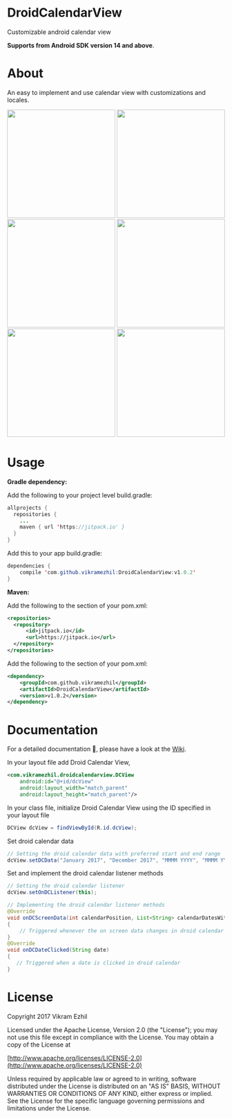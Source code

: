 # DroidCalendarView
Customizable android calendar view

<b>Supports from Android SDK version 14 and above</b>.

<b><h1>About</h1></b>
An easy to implement and use calendar view with customizations and locales.

<p align="center">
  <img src="https://user-images.githubusercontent.com/12429051/31595818-dcb8d372-b25b-11e7-86b9-990073c906dd.png" height="250" width="250"/>
  <img src="https://user-images.githubusercontent.com/12429051/31595820-dd1a4828-b25b-11e7-98c3-4e9f5d8ba5a4.png" height="250" width="250"/>
  <img src="https://user-images.githubusercontent.com/12429051/31595989-0596dd7e-b25d-11e7-9a7e-a9fa90065dd3.png" height="250" width="250"/>
  <img src="https://user-images.githubusercontent.com/12429051/31595821-dd4b8884-b25b-11e7-911b-004cb8b29cce.png" height="250" width="250"/>
  <img src="https://user-images.githubusercontent.com/12429051/31595819-dce9673a-b25b-11e7-95e5-3759184bec82.png" height="250" width="250"/>
  <img src="https://user-images.githubusercontent.com/12429051/31595816-dc6f8280-b25b-11e7-847b-5588b3129ba8.png" height="250" width="250"/>
</p>

<b><h1>Usage</h1></b>
<b>Gradle dependency:</b>

Add the following to your project level build.gradle:

```java
allprojects {
  repositories {
    ...
    maven { url 'https://jitpack.io' }
  }
}
```

Add this to your app build.gradle:

```java
dependencies {
    compile 'com.github.vikramezhil:DroidCalendarView:v1.0.2'
}
```

<b>Maven:</b>

Add the following to the <repositories> section of your pom.xml:

```xml
<repositories>
  <repository>
      <id>jitpack.io</id>
      <url>https://jitpack.io</url>
  </repository>
</repositories>
```

Add the following to the <dependencies> section of your pom.xml:

```xml
<dependency>
    <groupId>com.github.vikramezhil</groupId>
    <artifactId>DroidCalendarView</artifactId>
    <version>v1.0.2</version>
</dependency>
```

<b><h1>Documentation</h1></b>

For a detailed documentation 📔, please have a look at the [Wiki](https://github.com/vikramezhil/DroidCalendarView/wiki).

In your layout file add Droid Calendar View,

```xml
<com.vikramezhil.droidcalendarview.DCView
    android:id="@+id/dcView"
    android:layout_width="match_parent"
    android:layout_height="match_parent"/>
```

In your class file, initialize Droid Calendar View using the ID specified in your layout file

```java
DCView dcView = findViewById(R.id.dcView);
```

Set droid calendar data

```java
// Setting the droid calendar data with preferred start and end range
dcView.setDCData("January 2017", "December 2017", "MMMM YYYY", "MMMM YYYY", "d", Locale.US);
```

Set and implement the droid calendar listener methods

```java
// Setting the droid calendar listener
dcView.setOnDCListener(this);

// Implementing the droid calendar listener methods
@Override
void onDCScreenData(int calendarPosition, List<String> calendarDatesWithPresent, List<String> calendarDatesWithPastPresentFuture)
{
    // Triggered whenever the on screen data changes in droid calendar
}
@Override
void onDCDateClicked(String date)
{
   // Triggered when a date is clicked in droid calendar
}
```

<b><h1>License</h1></b>

Copyright 2017 Vikram Ezhil

Licensed under the Apache License, Version 2.0 (the "License"); you may not use this file except in compliance with the License. You may obtain a copy of the License at

[http://www.apache.org/licenses/LICENSE-2.0](http://www.apache.org/licenses/LICENSE-2.0)

Unless required by applicable law or agreed to in writing, software distributed under the License is distributed on an "AS IS" BASIS, WITHOUT WARRANTIES OR CONDITIONS OF ANY KIND, either express or implied. See the License for the specific language governing permissions and limitations under the License.
